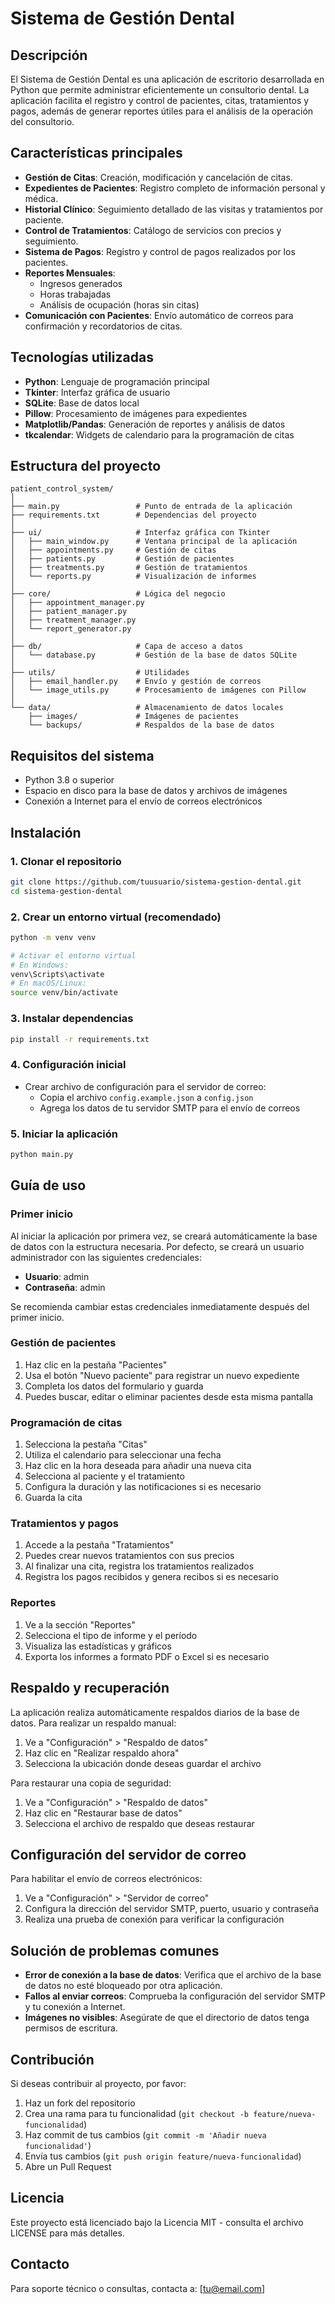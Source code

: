 # Sistema de Gestión Dental

## Descripción
El Sistema de Gestión Dental es una aplicación de escritorio desarrollada en Python que permite administrar eficientemente un consultorio dental. La aplicación facilita el registro y control de pacientes, citas, tratamientos y pagos, además de generar reportes útiles para el análisis de la operación del consultorio.

## Características principales
- **Gestión de Citas**: Creación, modificación y cancelación de citas.
- **Expedientes de Pacientes**: Registro completo de información personal y médica.
- **Historial Clínico**: Seguimiento detallado de las visitas y tratamientos por paciente.
- **Control de Tratamientos**: Catálogo de servicios con precios y seguimiento.
- **Sistema de Pagos**: Registro y control de pagos realizados por los pacientes.
- **Reportes Mensuales**:
  - Ingresos generados
  - Horas trabajadas
  - Análisis de ocupación (horas sin citas)
- **Comunicación con Pacientes**: Envío automático de correos para confirmación y recordatorios de citas.

## Tecnologías utilizadas
- **Python**: Lenguaje de programación principal
- **Tkinter**: Interfaz gráfica de usuario
- **SQLite**: Base de datos local
- **Pillow**: Procesamiento de imágenes para expedientes
- **Matplotlib/Pandas**: Generación de reportes y análisis de datos
- **tkcalendar**: Widgets de calendario para la programación de citas

## Estructura del proyecto
```
patient_control_system/
│
├── main.py                 # Punto de entrada de la aplicación
├── requirements.txt        # Dependencias del proyecto
│
├── ui/                     # Interfaz gráfica con Tkinter
│   ├── main_window.py      # Ventana principal de la aplicación
│   ├── appointments.py     # Gestión de citas
│   ├── patients.py         # Gestión de pacientes
│   ├── treatments.py       # Gestión de tratamientos
│   └── reports.py          # Visualización de informes
│
├── core/                   # Lógica del negocio
│   ├── appointment_manager.py
│   ├── patient_manager.py
│   ├── treatment_manager.py
│   └── report_generator.py
│
├── db/                     # Capa de acceso a datos
│   └── database.py         # Gestión de la base de datos SQLite
│
├── utils/                  # Utilidades
│   ├── email_handler.py    # Envío y gestión de correos
│   └── image_utils.py      # Procesamiento de imágenes con Pillow
│
└── data/                   # Almacenamiento de datos locales
    ├── images/             # Imágenes de pacientes
    └── backups/            # Respaldos de la base de datos
```

## Requisitos del sistema
- Python 3.8 o superior
- Espacio en disco para la base de datos y archivos de imágenes
- Conexión a Internet para el envío de correos electrónicos

## Instalación

### 1. Clonar el repositorio
```bash
git clone https://github.com/tuusuario/sistema-gestion-dental.git
cd sistema-gestion-dental
```

### 2. Crear un entorno virtual (recomendado)
```bash
python -m venv venv

# Activar el entorno virtual
# En Windows:
venv\Scripts\activate
# En macOS/Linux:
source venv/bin/activate
```

### 3. Instalar dependencias
```bash
pip install -r requirements.txt
```

### 4. Configuración inicial
- Crear archivo de configuración para el servidor de correo:
  - Copia el archivo `config.example.json` a `config.json`
  - Agrega los datos de tu servidor SMTP para el envío de correos

### 5. Iniciar la aplicación
```bash
python main.py
```

## Guía de uso

### Primer inicio
Al iniciar la aplicación por primera vez, se creará automáticamente la base de datos con la estructura necesaria. Por defecto, se creará un usuario administrador con las siguientes credenciales:
- **Usuario**: admin
- **Contraseña**: admin

Se recomienda cambiar estas credenciales inmediatamente después del primer inicio.

### Gestión de pacientes
1. Haz clic en la pestaña "Pacientes"
2. Usa el botón "Nuevo paciente" para registrar un nuevo expediente
3. Completa los datos del formulario y guarda
4. Puedes buscar, editar o eliminar pacientes desde esta misma pantalla

### Programación de citas
1. Selecciona la pestaña "Citas"
2. Utiliza el calendario para seleccionar una fecha
3. Haz clic en la hora deseada para añadir una nueva cita
4. Selecciona al paciente y el tratamiento
5. Configura la duración y las notificaciones si es necesario
6. Guarda la cita

### Tratamientos y pagos
1. Accede a la pestaña "Tratamientos"
2. Puedes crear nuevos tratamientos con sus precios
3. Al finalizar una cita, registra los tratamientos realizados
4. Registra los pagos recibidos y genera recibos si es necesario

### Reportes
1. Ve a la sección "Reportes"
2. Selecciona el tipo de informe y el período
3. Visualiza las estadísticas y gráficos
4. Exporta los informes a formato PDF o Excel si es necesario

## Respaldo y recuperación
La aplicación realiza automáticamente respaldos diarios de la base de datos. Para realizar un respaldo manual:
1. Ve a "Configuración" > "Respaldo de datos"
2. Haz clic en "Realizar respaldo ahora"
3. Selecciona la ubicación donde deseas guardar el archivo

Para restaurar una copia de seguridad:
1. Ve a "Configuración" > "Respaldo de datos"
2. Haz clic en "Restaurar base de datos"
3. Selecciona el archivo de respaldo que deseas restaurar

## Configuración del servidor de correo
Para habilitar el envío de correos electrónicos:
1. Ve a "Configuración" > "Servidor de correo"
2. Configura la dirección del servidor SMTP, puerto, usuario y contraseña
3. Realiza una prueba de conexión para verificar la configuración

## Solución de problemas comunes
- **Error de conexión a la base de datos**: Verifica que el archivo de la base de datos no esté bloqueado por otra aplicación.
- **Fallos al enviar correos**: Comprueba la configuración del servidor SMTP y tu conexión a Internet.
- **Imágenes no visibles**: Asegúrate de que el directorio de datos tenga permisos de escritura.

## Contribución
Si deseas contribuir al proyecto, por favor:
1. Haz un fork del repositorio
2. Crea una rama para tu funcionalidad (`git checkout -b feature/nueva-funcionalidad`)
3. Haz commit de tus cambios (`git commit -m 'Añadir nueva funcionalidad'`)
4. Envía tus cambios (`git push origin feature/nueva-funcionalidad`)
5. Abre un Pull Request

## Licencia
Este proyecto está licenciado bajo la Licencia MIT - consulta el archivo LICENSE para más detalles.

## Contacto
Para soporte técnico o consultas, contacta a: [tu@email.com]
